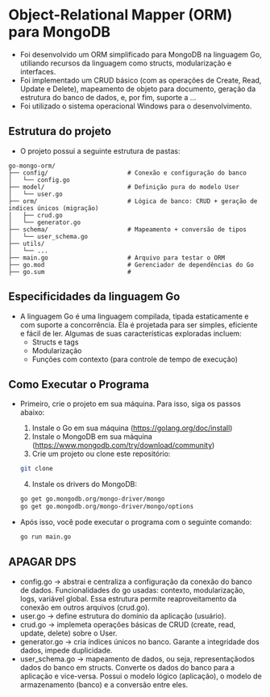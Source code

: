 # Object-Relational Mapper (ORM) para MongoDB

- Foi desenvolvido um ORM simplificado para MongoDB na linguagem Go, utiliando recursos da linguagem como structs, modularização e interfaces.
- Foi implementado um CRUD básico (com as operações de Create, Read, Update e Delete), mapeamento de objeto para documento, geração da estrutura do banco de dados, e, por fim, suporte a ...
- Foi utilizado o sistema operacional Windows para o desenvolvimento.

## Estrutura do projeto

- O projeto possui a seguinte estrutura de pastas:

```
go-mongo-orm/
├── config/                      # Conexão e configuração do banco
│   └── config.go
├── model/                       # Definição pura do modelo User
│   └── user.go
├── orm/                         # Lógica de banco: CRUD + geração de índices únicos (migração)
│   ├── crud.go
│   └── generator.go
├── schema/                      # Mapeamento + conversão de tipos
│   └── user_schema.go
├── utils/                       
│   └── ...
├── main.go                      # Arquivo para testar o ORM
├── go.mod                       # Gerenciador de dependências do Go
├── go.sum                       # 
```
## Especificidades da linguagem Go

- A linguagem Go é uma linguagem compilada, tipada estaticamente e com suporte a concorrência. Ela é projetada para ser simples, eficiente e fácil de ler. Algumas de suas características exploradas incluem:
  - Structs e tags
  - Modularização
  - Funções com contexto (para controle de tempo de execução)

## Como Executar o Programa

- Primeiro, crie o projeto em sua máquina. Para isso, siga os passos abaixo:
  1. Instale o Go em sua máquina (https://golang.org/doc/install)
  2. Instale o MongoDB em sua máquina (https://www.mongodb.com/try/download/community)
  3. Crie um projeto ou clone este repositório: 
    ```bash
    git clone
    ```
  4. Instale os drivers do MongoDB:
    ```bash
    go get go.mongodb.org/mongo-driver/mongo
    go get go.mongodb.org/mongo-driver/mongo/options
    ```

- Após isso, você pode executar o programa com o seguinte comando:
    ```bash
    go run main.go
    ```

## APAGAR DPS

- config.go -> abstrai e centraliza a configuração da conexão do banco de dados. Funcionalidades do go usadas: contexto, modularização, logs, variável global. Essa estrutura permite reaproveitamento da conexão em outros arquivos (crud.go).
- user.go -> define estrutura do domínio da aplicação (usuário).
- crud.go -> implemeta operações básicas de CRUD (create, read, update, delete) sobre o User.
- generator.go -> cria índices únicos no banco. Garante a integridade dos dados, impede duplicidade.
- user_schema.go -> mapeamento de dados, ou seja, representaçãodos dados do banco em structs. Converte os dados do banco para a aplicação e vice-versa. Possui o modelo lógico (aplicação), o modelo de armazenamento (banco) e a conversão entre eles.